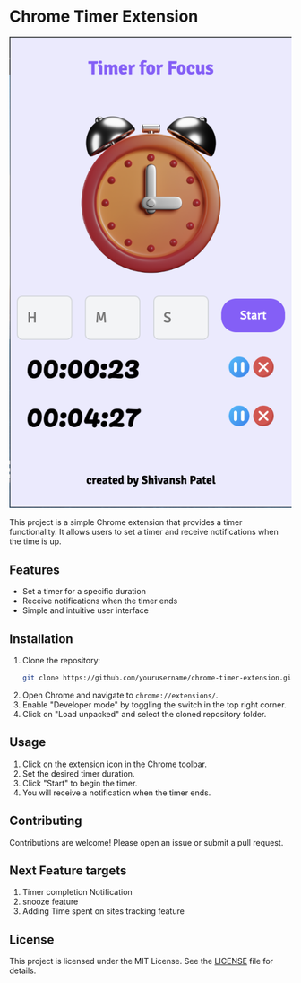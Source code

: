 # Chrome Timer Extension

![alt text](image.png)

This project is a simple Chrome extension that provides a timer functionality. It allows users to set a timer and receive notifications when the time is up.

## Features

- Set a timer for a specific duration
- Receive notifications when the timer ends
- Simple and intuitive user interface

## Installation

1. Clone the repository:
    ```bash
    git clone https://github.com/yourusername/chrome-timer-extension.git
    ```
2. Open Chrome and navigate to `chrome://extensions/`.
3. Enable "Developer mode" by toggling the switch in the top right corner.
4. Click on "Load unpacked" and select the cloned repository folder.

## Usage

1. Click on the extension icon in the Chrome toolbar.
2. Set the desired timer duration.
3. Click "Start" to begin the timer.
4. You will receive a notification when the timer ends.

## Contributing

Contributions are welcome! Please open an issue or submit a pull request.

## Next Feature targets

1. Timer completion Notification
2. snooze feature
3. Adding Time spent on sites tracking feature

## License

This project is licensed under the MIT License. See the [LICENSE](LICENSE) file for details.